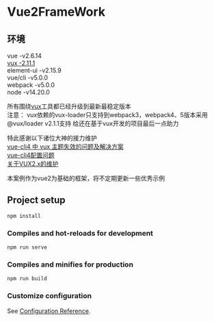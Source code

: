 # Vue2FrameWork
## 环境
vue -v2.6.14  
[vux -2.11.1](https://github.com/airyland/vux)  
element-ui -v2.15.9  
vue/cli -v5.0.0  
webpack -v5.0.0  
node -v14.20.0

所有围绕[vux](https://github.com/airyland/vux)工具都已经升级到最新最稳定版本  
注意：
vux依赖的vux-loader只支持到webpack3，webpack4、5版本采用@vux/loader v2.1.1支持
给还在基于vux开发的项目最后一点助力    

特此感谢以下诸位大神的接力维护  
[vue-cli4 中 vux 主题失效的问题及解决方案](https://github.com/airyland/vux/issues/3806)   
[vue-cli4配置问题](https://github.com/airyland/vux/issues/3797)    
[关于VUX2.x的维护](https://github.com/airyland/vux/issues/3778)    

本案例作为vue2为基础的框架，将不定期更新一些优秀示例  

## Project setup
```
npm install
```

### Compiles and hot-reloads for development
```
npm run serve
```

### Compiles and minifies for production
```
npm run build
```

### Customize configuration
See [Configuration Reference](https://cli.vuejs.org/config/).
